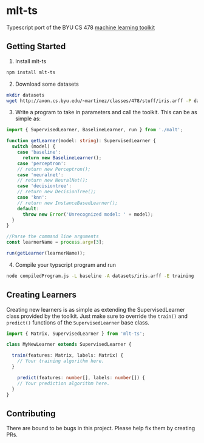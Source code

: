 # mlt-ts

Typescript port of the BYU CS 478 [machine learning toolkit](http://axon.cs.byu.edu/~martinez/classes/478/stuff/Toolkit.html)

## Getting Started

1. Install mlt-ts

```bash
npm install mlt-ts
```
2. Download some datasets
```bash
mkdir datasets
wget http://axon.cs.byu.edu/~martinez/classes/478/stuff/iris.arff -P datasets/
```
3. Write a program to take in parameters and call the toolkit. This can be as simple as:
```typescript
import { SupervisedLearner, BaselineLearner, run } from './malt';

function getLearner(model: string): SupervisedLearner {
  switch (model) {
    case 'baseline':
      return new BaselineLearner();
    case 'perceptron':
    // return new Perceptron();
    case 'neuralnet':
    // return new NeuralNet();
    case 'decisiontree':
    // return new DecisionTree();
    case 'knn':
    // return new InstanceBasedLearner();
    default:
      throw new Error('Unrecognized model: ' + model);
  }
}

//Parse the command line arguments
const learnerName = process.argv[3];

run(getLearner(learnerName));
```

4. Compile your typscript program and run
```bash
node compiledProgram.js -L baseline -A datasets/iris.arff -E training
```

## Creating Learners

Creating new learners is as simple as extending the SupervisedLearner class provided by the toolkit. Just make sure to override the `train()` and `predict()` functions of the `SupervisedLearner` base class.

```typescript
import { Matrix, SupervisedLearner } from 'mlt-ts';

class MyNewLearner extends SupervisedLearner {

  train(features: Matrix, labels: Matrix) {
    // Your training algorithm here.
  }

	predict(features: number[], labels: number[]) {
    // Your prediction algorithm here.
  }
}
```

## Contributing

There are bound to be bugs in this project. Please help fix them by creating PRs.
